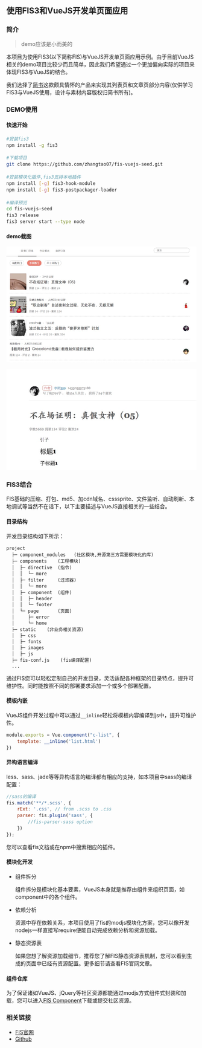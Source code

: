 ## 使用FIS3和VueJS开发单页面应用

### 简介

> demo应该是小而美的

本项目为使用FIS3(以下简称FIS)与VueJS开发单页面应用示例。由于目前VueJS相关的demo项目比较少而且简单，因此我们希望通过一个更加偏向实际的项目来体现FIS3与VueJS的结合。

我们选择了[简书](http://www.jianshu.com/)这款颇具情怀的产品来实现其列表页和文章页部分内容(仅供学习FIS3与VueJS使用，设计与素材内容版权归简书所有)。

### DEMO使用

#### 快速开始

```bash
#安装fis3
npm install -g fis3

#下载项目
git clone https://github.com/zhangtao07/fis-vuejs-seed.git

#安装模块化插件,fis3支持本地插件
npm install [-g] fis3-hook-module
npm install [-g] fis3-postpackager-loader

#编译预览
cd fis-vuejs-seed
fis3 release
fis3 server start --type node

```

#### demo截图

![列表页](./doc/pic1.png)

![文章页](./doc/pic2.png)


### FIS3结合

FIS基础的压缩、打包、md5、加cdn域名、csssprite、文件监听、自动刷新、本地调试等当然不在话下，以下主要描述与VueJS直接相关的一些结合。

#### 目录结构

开发目录结构如下所示：

```
project
  ├─ component_modules   (社区模块,开源第三方需要模块化的库)  
  ├─ components    (工程模块)
  │  ├─ directive  (指令)
  │  │  └─ more
  │  ├─ filter     (过滤器)
  │  │  └─ more
  │  ├─ component  (组件)
  │  │  ├─ header
  │  │  └─ footer
  │  └─ page       (页面)
  │     ├─ error
  │     └─ home
  ├─ static    (非业务相关资源)
  │  ├─ css  
  │  ├─ fonts  
  │  ├─ images  
  │  ├─ js
  ├─ fis-conf.js    (fis编译配置)
  ...
```
通过FIS您可以轻松定制自己的开发目录，灵活适配各种框架的目录特点，提升可维护性。同时能按照不同的部署要求添加一个或多个部署配置。

#### 模板内嵌

VueJS组件开发过程中可以通过`__inline`轻松将模板内容编译到js中，提升可维护性。

```javascript
module.exports = Vue.component("c-list", {
    template: __inline('list.html')
})
```

#### 异构语言编译

less、sass、jade等等异构语言的编译都有相应的支持，如本项目中sass的编译配置：

```javascript
//sass的编译
fis.match('**/*.scss', {
    rExt: '.css', // from .scss to .css
    parser: fis.plugin('sass', {
        //fis-parser-sass option
    })
});
```
您可以查看fis文档或在npm中搜索相应的插件。

#### 模块化开发
 
 - 组件拆分
   
   组件拆分是模块化基本要素，VueJS本身就是推荐由组件来组织页面，如component中的各个组件。

 - 依赖分析
   
   资源中存在依赖关系，本项目使用了fis的modjs模块化方案，您可以像开发nodejs一样直接写require便能自动完成依赖分析和资源加载。

 - 静态资源表
   
   如果您想了解资源加载细节，推荐您了解FIS静态资源表机制，您可以看到生成的页面中已经有资源配置。更多细节请查看FIS官网文章。
 
#### 组件仓库

为了保证诸如VueJS、jQuery等社区资源都能通过modjs方式组件式封装和加载，您可以进入[FIS Component](https://github.com/fis-components)下载或提交社区资源。


### 相关链接

 - [FIS官网](http://fis.baidu.com)
 - [Github](https://github.com/fex-team/fis3)

